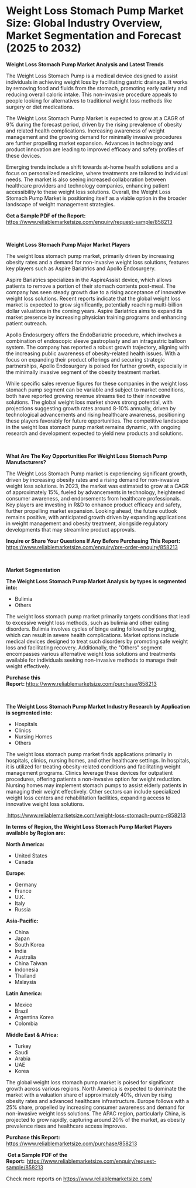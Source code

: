 <p><h1>Weight Loss Stomach Pump Market Size: Global Industry Overview, Market Segmentation and Forecast (2025 to 2032)</h1></p><p><strong>Weight Loss Stomach Pump Market Analysis and Latest Trends</strong></p>
<p><p>The Weight Loss Stomach Pump is a medical device designed to assist individuals in achieving weight loss by facilitating gastric drainage. It works by removing food and fluids from the stomach, promoting early satiety and reducing overall caloric intake. This non-invasive procedure appeals to people looking for alternatives to traditional weight loss methods like surgery or diet medications.</p><p>The Weight Loss Stomach Pump Market is expected to grow at a CAGR of 9% during the forecast period, driven by the rising prevalence of obesity and related health complications. Increasing awareness of weight management and the growing demand for minimally invasive procedures are further propelling market expansion. Advances in technology and product innovation are leading to improved efficacy and safety profiles of these devices.</p><p>Emerging trends include a shift towards at-home health solutions and a focus on personalized medicine, where treatments are tailored to individual needs. The market is also seeing increased collaboration between healthcare providers and technology companies, enhancing patient accessibility to these weight loss solutions. Overall, the Weight Loss Stomach Pump Market is positioning itself as a viable option in the broader landscape of weight management strategies.</p></p>
<p><strong>Get a Sample PDF of the Report:&nbsp;</strong> <a href="https://www.reliablemarketsize.com/enquiry/request-sample/858213?utm_campaign=2472&utm_medium=2&utm_source=Github&utm_content=ia&utm_term=03032025&utm_id=weight-loss-stomach-pump">https://www.reliablemarketsize.com/enquiry/request-sample/858213</a></p>
<p>&nbsp;</p>
<p><strong>Weight Loss Stomach Pump Major Market Players</strong></p>
<p><p>The weight loss stomach pump market, primarily driven by increasing obesity rates and a demand for non-invasive weight loss solutions, features key players such as Aspire Bariatrics and Apollo Endosurgery.</p><p>Aspire Bariatrics specializes in the AspireAssist device, which allows patients to remove a portion of their stomach contents post-meal. The company has seen steady growth due to a rising acceptance of innovative weight loss solutions. Recent reports indicate that the global weight loss market is expected to grow significantly, potentially reaching multi-billion dollar valuations in the coming years. Aspire Bariatrics aims to expand its market presence by increasing physician training programs and enhancing patient outreach.</p><p>Apollo Endosurgery offers the EndoBariatric procedure, which involves a combination of endoscopic sleeve gastroplasty and an intragastric balloon system. The company has reported a robust growth trajectory, aligning with the increasing public awareness of obesity-related health issues. With a focus on expanding their product offerings and securing strategic partnerships, Apollo Endosurgery is poised for further growth, especially in the minimally invasive segment of the obesity treatment market.</p><p>While specific sales revenue figures for these companies in the weight loss stomach pump segment can be variable and subject to market conditions, both have reported growing revenue streams tied to their innovative solutions. The global weight loss market shows strong potential, with projections suggesting growth rates around 8-10% annually, driven by technological advancements and rising healthcare awareness, positioning these players favorably for future opportunities. The competitive landscape in the weight loss stomach pump market remains dynamic, with ongoing research and development expected to yield new products and solutions.</p></p>
<p>&nbsp;</p>
<p><strong>What Are The Key Opportunities For Weight Loss Stomach Pump Manufacturers?</strong></p>
<p><p>The Weight Loss Stomach Pump market is experiencing significant growth, driven by increasing obesity rates and a rising demand for non-invasive weight loss solutions. In 2023, the market was estimated to grow at a CAGR of approximately 15%, fueled by advancements in technology, heightened consumer awareness, and endorsements from healthcare professionals. Key players are investing in R&D to enhance product efficacy and safety, further propelling market expansion. Looking ahead, the future outlook remains positive, with anticipated growth driven by expanding applications in weight management and obesity treatment, alongside regulatory developments that may streamline product approvals.</p></p>
<p><strong>Inquire or Share Your Questions If Any Before Purchasing This Report:</strong> <a href="https://www.reliablemarketsize.com/enquiry/pre-order-enquiry/858213?utm_campaign=2472&utm_medium=2&utm_source=Github&utm_content=ia&utm_term=03032025&utm_id=weight-loss-stomach-pump">https://www.reliablemarketsize.com/enquiry/pre-order-enquiry/858213</a></p>
<p>&nbsp;</p>
<p><strong>Market Segmentation</strong></p>
<p><strong>The Weight Loss Stomach Pump Market Analysis by types is segmented into:</strong></p>
<p><ul><li>Bulimia</li><li>Others</li></ul></p>
<p><p>The weight loss stomach pump market primarily targets conditions that lead to excessive weight loss methods, such as bulimia and other eating disorders. Bulimia involves cycles of binge eating followed by purging, which can result in severe health complications. Market options include medical devices designed to treat such disorders by promoting safe weight loss and facilitating recovery. Additionally, the "Others" segment encompasses various alternative weight loss solutions and treatments available for individuals seeking non-invasive methods to manage their weight effectively.</p></p>
<p><strong>Purchase this Report:&nbsp;</strong><a href="https://www.reliablemarketsize.com/purchase/858213?utm_campaign=2472&utm_medium=2&utm_source=Github&utm_content=ia&utm_term=03032025&utm_id=weight-loss-stomach-pump">https://www.reliablemarketsize.com/purchase/858213</a></p>
<p>&nbsp;</p>
<p><strong>The Weight Loss Stomach Pump Market Industry Research by Application is segmented into:</strong></p>
<p><ul><li>Hospitals</li><li>Clinics</li><li>Nursing Homes</li><li>Others</li></ul></p>
<p><p>The weight loss stomach pump market finds applications primarily in hospitals, clinics, nursing homes, and other healthcare settings. In hospitals, it is utilized for treating obesity-related conditions and facilitating weight management programs. Clinics leverage these devices for outpatient procedures, offering patients a non-invasive option for weight reduction. Nursing homes may implement stomach pumps to assist elderly patients in managing their weight effectively. Other sectors can include specialized weight loss centers and rehabilitation facilities, expanding access to innovative weight loss solutions.</p></p>
<p><a href="https://www.reliablemarketsize.com/weight-loss-stomach-pump-r858213?utm_campaign=2472&utm_medium=2&utm_source=Github&utm_content=ia&utm_term=03032025&utm_id=weight-loss-stomach-pump">&nbsp;https://www.reliablemarketsize.com/weight-loss-stomach-pump-r858213</a></p>
<p><strong>In terms of Region, the Weight Loss Stomach Pump Market Players available by Region are:</strong></p>
<p>
    <p> <strong> North America: </strong>
        <ul>
            <li>United States</li>
            <li>Canada</li>
        </ul>
        </p> 
    <p> <strong> Europe: </strong>
        <ul>
            <li>Germany</li>
            <li>France</li>
            <li>U.K.</li>
            <li>Italy</li>
            <li>Russia</li>
        </ul>
        </p> 
    <p> <strong> Asia-Pacific: </strong>
        <ul>
            <li>China</li>
            <li>Japan</li>
            <li>South Korea</li>
            <li>India</li>
            <li>Australia</li>
            <li>China Taiwan</li>
            <li>Indonesia</li>
            <li>Thailand</li>
            <li>Malaysia</li>
        </ul>
        </p> 
    <p> <strong> Latin America: </strong>
        <ul>
            <li>Mexico</li>
            <li>Brazil</li>
            <li>Argentina Korea</li>
            <li>Colombia</li>
        </ul>
        </p> 
    <p> <strong> Middle East & Africa: </strong>
        <ul>
            <li>Turkey</li>
            <li>Saudi</li>
            <li>Arabia</li>
            <li>UAE</li>
            <li>Korea</li>
        </ul>
    </p>
    </p>
<p><p>The global weight loss stomach pump market is poised for significant growth across various regions. North America is expected to dominate the market with a valuation share of approximately 40%, driven by rising obesity rates and advanced healthcare infrastructure. Europe follows with a 25% share, propelled by increasing consumer awareness and demand for non-invasive weight loss solutions. The APAC region, particularly China, is projected to grow rapidly, capturing around 20% of the market, as obesity prevalence rises and healthcare access improves.</p></p>
<p><strong>Purchase this Report: </strong><a href="https://www.reliablemarketsize.com/purchase/858213?utm_campaign=2472&utm_medium=2&utm_source=Github&utm_content=ia&utm_term=03032025&utm_id=weight-loss-stomach-pump">https://www.reliablemarketsize.com/purchase/858213</a></p>
<p>&nbsp;<strong>Get a Sample PDF of the Report:&nbsp;&nbsp;</strong><a href="https://www.reliablemarketsize.com/enquiry/request-sample/858213?utm_campaign=2472&utm_medium=2&utm_source=Github&utm_content=ia&utm_term=03032025&utm_id=weight-loss-stomach-pump">https://www.reliablemarketsize.com/enquiry/request-sample/858213</a></p>
<p><strong></strong></p>
<p>Check more reports on <a href="https://www.reliablemarketsize.com/?utm_campaign=2472&utm_medium=2&utm_source=Github&utm_content=ia&utm_term=03032025&utm_id=weight-loss-stomach-pump">https://www.reliablemarketsize.com/</a></p>
